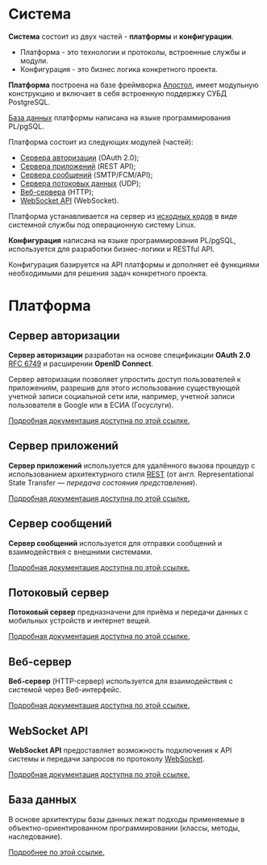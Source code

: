 # Система

**Система** состоит из двух частей - **платформы** и **конфигурации**.

- Платформа - это технологии и протоколы, встроенные службы и модули.
- Конфигурация - это бизнес логика конкретного проекта.

**Платформа** построена на базе фреймворка [Апостол](https://github.com/ufocomp/apostol), имеет модульную конструкцию и включает в себя встроенную поддержку СУБД PostgreSQL.

[База данных](https://github.com/ufocomp/db-platform) платформы написана на языке программирования PL/pgSQL.

Платформа состоит из следующих модулей (частей):

- [Сервера авторизации](https://github.com/ufocomp/module-AuthServer) (OAuth 2.0);
- [Сервера приложений](https://github.com/ufocomp/module-AppServer) (REST API);
- [Сервера сообщений](https://github.com/ufocomp/process-MessageServer) (SMTP/FCM/API);
- [Сервера потоковых данных](https://github.com/ufocomp/process-StreamServer) (UDP);
- [Веб-сервера](https://github.com/ufocomp/module-WebServer) (HTTP);
- [WebSocket API](https://github.com/ufocomp/module-WebSocketAPI) (WebSocket).

Платформа устанавливается на сервер из [исходных кодов](https://github.com/ufocomp/apostol-crm) в виде системной службы под операционную систему Linux.

**Конфигурация** написана на языке программирования PL/pgSQL, используется для разработки бизнес-логики и RESTful API. 

Конфигурация базируется на API платформы и дополняет её функциями необходимыми для решения задач конкретного проекта.

# Платформа

## Сервер авторизации

**Сервер авторизации** разработан на основе спецификации **OAuth 2.0** [RFC 6749](https://tools.ietf.org/html/rfc6749) и расширении **OpenID Connect**.

Сервер авторизации позволяет упростить доступ пользователей к приложениям, разрешив для этого использование существующей учетной записи социальной сети или, например, учетной записи пользователя в Google или в ЕСИА (Госуслуги).

[Подробная документация доступна по этой ссылке.](https://github.com/ufocomp/module-AuthServer)

## Сервер приложений

**Сервер приложений** используется для удалённого вызова процедур с использованием архитектурного стиля [REST](https://ru.wikipedia.org/wiki/REST) (от англ. Representational State Transfer — _передача состояния представления_).

[Подробная документация доступна по этой ссылке.](https://github.com/ufocomp/module-AppServer)

## Сервер сообщений

**Сервер сообщений** используется для отправки сообщений и взаимодействия с внешними системами.

[Подробная документация доступна по этой ссылке.](https://github.com/ufocomp/process-MessageServer)

## Потоковый сервер

**Потоковый сервер** предназначени для приёма и передачи данных с мобильных устройств и интернет вещей.

[Подробная документация доступна по этой ссылке.](https://github.com/ufocomp/process-StreamServer)

## Веб-сервер

**Веб-сервер** (HTTP-сервер) используется для взаимодействия с системой через Веб-интерфейс.

[Подробная документация доступна по этой ссылке.](https://github.com/ufocomp/module-WebServer)

## WebSocket API

**WebSocket API** предоставляет возможность подключения к API системы и передачи запросов по протоколу [WebSocket](https://ru.wikipedia.org/wiki/WebSocket).

[Подробная документация доступна по этой ссылке.](https://github.com/ufocomp/module-WebSocketAPI)

## База данных

В основе архитектуры базы данных лежат подходы применяемые в объектно-ориентированном программировании (классы, методы, наследование).

[Подробнее по этой ссылке.](https://github.com/ufocomp/db-platform)
